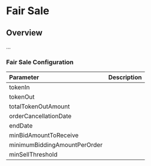 # Fair Sale



## Overview

...

### 

### Fair Sale Configuration

| Parameter | Description |
| :--- | :--- |
| tokenIn |  |
| tokenOut |  |
| totalTokenOutAmount |  |
| orderCancellationDate |  |
| endDate |  |
| minBidAmountToReceive |  |
| minimumBiddingAmountPerOrder |  |
| minSellThreshold |  |

